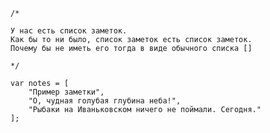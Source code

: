```
/*

У нас есть список заметок.
Как бы то ни было, список заметок есть список заметок.
Почему бы не иметь его тогда в виде обычного списка []

*/

var notes = [
	"Пример заметки",
	"О, чудная голубая глубина неба!",
	"Рыбаки на Иваньковском ничего не поймали. Сегодня."
];
```

<!-- {"date":"2016-06-05T19:34:26.167Z","id":"309caec0-2dfd-11e7-b44f-f14586a06049","excerpt":"``` /* У нас есть список заметок. Как бы то ни было,..."} -->
